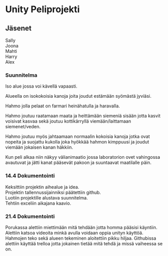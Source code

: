 # Unity Peliprojekti

##  Jäsenet 
Sally<br>Joona<br>Mahti<br>Harry<br>Alex


### Suunnitelma

Iso alue jossa voi kävellä vapaasti. 

Alueella on isokokoisia kanoja joita joudut estämään 
syömästä jyviäsi. 

Hahmo jolla pelaat on farmari heinähatulla ja haravalla. 

Hahmo joutuu raatamaan maata ja heittämään siemeniä sisään 
jotta kasvit voisivat kasvaa sekä joutuu kottikärryllä viemään/laittamaan siemenet/veden. 

Hahmo joutuu myös jahtaamaan normaalin kokoisia kanoja jotka ovat nopeita ja suojattu kukolla 
joka hyökkää hahmon kimppuusi ja joudut viemään jokaisen kanan häkkiin. 

Kun peli alkaa niin näkyy välianimaatio jossa laboratorion ovet vahingossa avautuvat ja jätti kanat 
pääsevät pakoon ja suuntaavat maatilalle päin.  

 

### 14.4 Dokumentointi
Keksittiin projektin aihealue ja idea. <br>
Projektin tallennussijainniksi päätettiin github.<br>
Luotiin projektille alustava suunnitelma.<br>
Tehtiin exceliin aikajana kaavio.<br>

### 21.4 Dokumentointi
Porukassa alettiin miettimään mitä tehdään jotta homma pääsisi käyntiin.
Alettiin katsoa videoita minkä avulla voidaan oppia unityn käyttöä.
Hahmojen teko sekä alueen tekeminen aloitettiin pikku hiljaa.
Githubissa alettiin käyttää trelloa jotta jokainen tietää mitä tehdä ja missä vaiheessa se on.


